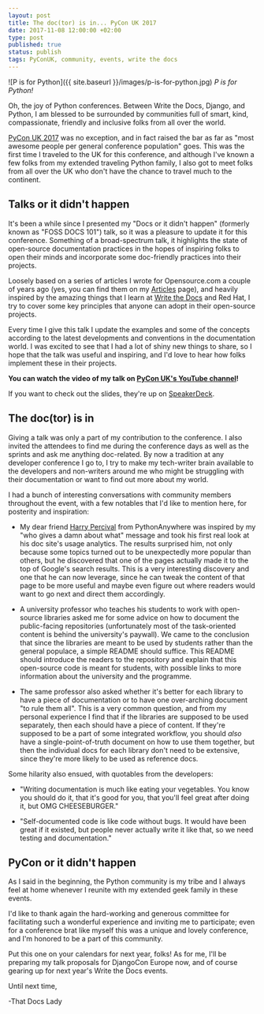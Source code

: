 ```yaml
---
layout: post
title: The doc(tor) is in... PyCon UK 2017
date: 2017-11-08 12:00:00 +02:00
type: post
published: true
status: publish
tags: PyConUK, community, events, write the docs
---
```


![P is for Python]({{ site.baseurl }}/images/p-is-for-python.jpg)
_P is for Python!_

Oh, the joy of Python conferences. Between Write the Docs, Django, and Python, I am blessed to be surrounded by communities full of smart, kind, compassionate, friendly and inclusive folks from all over the world.

[PyCon UK 2017](http://pyconuk.org/) was no exception, and in fact raised the bar as far as "most awesome people per general conference population" goes. This was the first time I traveled to the UK for this conference, and although I've known a few folks from my extended traveling Python family, I also got to meet folks from all over the UK who don't have the chance to travel much to the continent.

## Talks or it didn't happen

It's been a while since I presented my "Docs or it didn't happen" (formerly known as "FOSS DOCS 101") talk, so it was a pleasure to update it for this conference. Something of a broad-spectrum talk, it highlights the state of open-source documentation practices in the hopes of inspiring folks to open their minds and incorporate some doc-friendly practices into their projects.

Loosely based on a series of articles I wrote for Opensource.com a couple of years ago (yes, you can find them on my [Articles](http://docsideofthemoon.com/articles/) page), and heavily inspired by the amazing things that I learn at [Write the Docs](http://www.writethedocs.org/) and Red Hat, I try to cover some key principles that anyone can adopt in their open-source projects.

Every time I give this talk I update the examples and some of the concepts according to the latest developments and conventions in the documentation world. I was excited to see that I had a lot of shiny new things to share, so I hope that the talk was useful and inspiring, and I'd love to hear how folks implement these in their projects.

**You can watch the video of my talk on [PyCon UK's YouTube channel](https://youtu.be/muhxjdxhIR0)!**

If you want to check out the slides, they're up on [SpeakerDeck](https://speakerdeck.com/thatdocslady/docs-or-it-didnt-happen).

## The doc(tor) is in

Giving a talk was only a part of my contribution to the conference. I also invited the attendees to find me during the conference days as well as the sprints and ask me anything doc-related. By now a tradition at any developer conference I go to, I try to make my tech-writer brain available to the developers and non-writers around me who might be struggling with their documentation or want to find out more about my world.

I had a bunch of interesting conversations with community members throughout the event, with a few notables that I'd like to mention here, for posterity and inspiration:

- My dear friend [Harry Percival](https://twitter.com/hjwp) from PythonAnywhere was inspired by my "who gives a damn about what" message and took his first real look at his doc site's usage analytics. The results surprised him, not only because some topics turned out to be unexpectedly more popular than others, but he discovered that one of the pages actually made it to the top of Google's search results. This is a very interesting discovery and one that he can now leverage, since he can tweak the content of that page to be more useful and maybe even figure out where readers would want to go next and direct them accordingly.

- A university professor who teaches his students to work with open-source libraries asked me for some advice on how to document the public-facing repositories (unfortunately most of the task-oriented content is behind the university's paywall). We came to the conclusion that since the libraries are meant to be used by students rather than the general populace, a simple README should suffice. This README should introduce the readers to the repository and explain that this open-source code is meant for students, with possible links to more information about the university and the programme.

- The same professor also asked whether it's better for each library to have a piece of documentation or to have one over-arching document "to rule them all". This is a very common question, and from my personal experience I find that if the libraries are supposed to be used separately, then each should have a piece of content. If they're supposed to be a part of some integrated workflow, you should *also* have a single-point-of-truth document on how to use them together, but then the individual docs for each library don't need to be extensive, since they're more likely to be used as reference docs.

Some hilarity also ensued, with quotables from the developers:

- "Writing documentation is much like eating your vegetables. You know you should do it, that it's good for you, that you'll feel great after doing it, but OMG CHEESEBURGER."

- "Self-documented code is like code without bugs. It would have been great if it existed, but people never actually write it like that, so we need testing and documentation."

## PyCon or it didn't happen

As I said in the beginning, the Python community is my tribe and I always feel at home whenever I reunite with my extended geek family in these events.

I'd like to thank again the hard-working and generous committee for facilitating such a wonderful experience and inviting me to participate; even for a conference brat like myself this was a unique and lovely conference, and I'm honored to be a part of this community.

Put this one on your calendars for next year, folks! As for me, I'll be preparing my talk proposals for DjangoCon Europe now, and of course gearing up for next year's Write the Docs events.

Until next time,

-That Docs Lady
